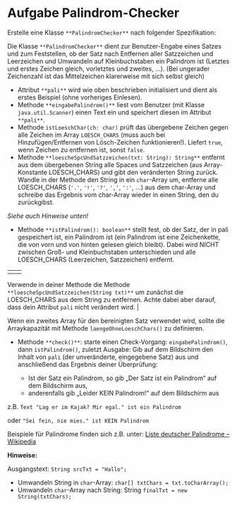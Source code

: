 
Aufgabe Palindrom-Checker
=========================



Erstelle eine Klasse `**PalindromChecker**` nach folgender Spezifikation:








Die Klasse `**PalindromChecker**` dient zur Benutzer-Engabe eines Satzes und zum Feststellen, ob der Satz nach Entfernen aller Satzzeichen und Leerzeichen und Umwandeln auf Kleinbuchstaben ein Palindrom ist (Letztes und erstes Zeichen gleich, vorletztes und zweites, …​).
(Bei ungerader Zeichenzahl ist das Mittelzeichen klarerweise mit sich selbst gleich)




* Attribut `**pali**` wird wie oben beschrieben initialisiert und dient als erstes Beispiel (ohne vorheriges Einlesen).
* Methode `**eingabePalindrom()**` liest vom Benutzer (mit Klasse `java.util.Scanner`) einen Text ein und speichert diesen im Attribut `**pali**`.
* Methode `istLoeschChar(ch: char)` prüft das übergebene Zeichen gegen alle Zeichen im Array `LOESCH_CHARS` (muss auch bei Hinzufügen/Entfernen von Lösch-Zeichen funktionieren!). Liefert `true`, wenn Zeichen zu entfernen ist, sonst `false`.
* Methode `**loescheSpcUndSatzzeichen(txt: String): String**` entfernt aus dem übergebenen String alle Spaces und Satzzeichen (aus Array-Konstante LOESCH\_CHARS) und gibt den veränderten String zurück. Wandle in der Methode den String in ein `char`-Array um, entferne alle LOESCH\_CHARS (`'.'`, `'!'`, `'?'`, `','`, `':'`, …​) aus dem char-Array und schreibe das Ergebnis vom char-Array wieder in einen String, den du zurückgibst.  




*Siehe auch Hinweise unten!*
* Methode `**istPalindrom(): boolean**` stellt fest, ob der Satz, der in pali gespeichert ist, ein Palindrom ist (ein Palindrom ist eine Zeichenkette, die von vorn und von hinten gelesen gleich bleibt).
Dabei wird NICHT zwischen Groß- und Kleinbuchstaben unterschieden und alle LOESCH\_CHARS (Leerzeichen, Satzzeichen) entfernt.






|  |  |
| --- | --- |
|  | 
Verwende in deiner Methode die Methode `**loescheSpcUndSatzzeichen(String txt)**` um zunächst die LOESCH\_CHARS aus dem String zu entfernen.
Achte dabei aber darauf, dass dein Attribut `pali` nicht verändert wird.
 |




Wenn ein zweites Array für den bereinigten Satz verwendet wird, sollte die Arraykapazität mit Methode `laengeOhneLoeschChars()` zu definieren.




* Methode `**check()**`: starte einen Check-Vorgang: `eingabePalindrom()`, dann `istPalindrom()`, zuletzt Ausgabe:
Gib auf dem Bildschirm den Inhalt von `pali` (der unveränderte, eingegebene Satz) aus und anschließend das Ergebnis deiner Überprüfung:




	+ Ist der Satz ein Palindrom, so gib „Der Satz ist ein Palindrom“ auf dem Bildschirm aus,
	+ anderenfalls gib „Leider KEIN Palindrom!“ auf dem Bildschirm aus




z.B. `Text "Lag er im Kajak? Mir egal." ist ein Palindrom`  

oder `"Sei fein, nie mies." ist KEIN Palindrom`




Beispiele für Palindrome finden sich z.B. unter:
[Liste deutscher Palindrome – Wikipedia](https://de.wikipedia.org/wiki/Liste_deutscher_Palindrome)




**Hinweise:**  

Ausgangstext: `String srcTxt = "Hallo";`




* Umwandeln String in `char`-Array: `char[] txtChars = txt.toCharArray();`
* Umwandeln `char`-Array nach String: String `finalTxt = new String(txtChars);`



